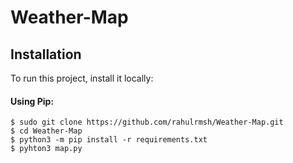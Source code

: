 # Weather-Map

## Installation
To run this project, install it locally:
#### Using Pip:
````
$ sudo git clone https://github.com/rahulrmsh/Weather-Map.git
$ cd Weather-Map
$ python3 -m pip install -r requirements.txt
$ pyhton3 map.py
````
